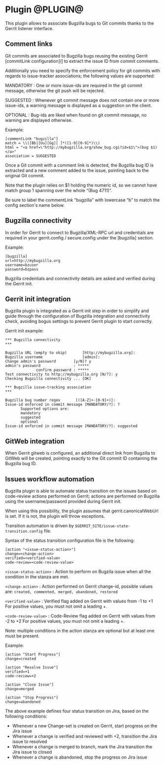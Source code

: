 Plugin @PLUGIN@
===============

This plugin allows to associate Bugzilla bugs to Git commits thanks to
the Gerrit listener interface.

Comment links
----------------

Git commits are associated to Bugzilla bugs reusing the existing Gerrit
[commitLink configuration]i[1] to extract the issue ID from commit comments.

[1]: ../../../Documentation/config-gerrit.html#_a_id_commentlink_a_section_commentlink

Additionally you need to specify the enforcement policy for git commits
with regards to issue-tracker associations; the following values are supported:

MANDATORY
:	 One or more issue-ids are required in the git commit message, otherwise
	 the git push will be rejected.

SUGGESTED
:	 Whenever git commit message does not contain one or more issue-ids,
	 a warning message is displayed as a suggestion on the client.

OPTIONAL
:	 Bug-ids are liked when found on git commit message, no warning are
	 displayed otherwise.

Example:

    [commentLink "bugzilla"]
    match = \\([Bb][Uu][Gg][ ]*([1-9][0-9]*)\\)
    html = "<a href=\"http://mybugzilla.org/show_bug.cgi?id=$1\">(bug $1)</a>"
    association = SUGGESTED

Once a Git commit with a comment link is detected, the Bugzilla bug ID
is extracted and a new comment added to the issue, pointing back to
the original Git commit.

Note that the plugin relies on $1 holding the numeric id, so we cannot
have match group 1 spanning over the whole “(Bug 4711)”.

Be sure to label the commentLink “bugzilla” with lowercase “b” to
match the config section's name below.

Bugzilla connectivity
---------------------

In order for Gerrit to connect to Bugzilla/XML-RPC url and credentials
are required in your gerrit.config / secure.config under the [bugzilla] section.

Example:

    [bugzilla]
    url=http://mybugzilla.org
    username=bzuser
    password=bzpass

Bugzilla credentials and connectivity details are asked and verified during the Gerrit init.

Gerrit init integration
-----------------------

Bugzilla plugin is integrated as a Gerrit init step in order to simplify and guide
through the configuration of Bugzilla integration and connectivity check, avoiding
bogus settings to prevent Gerrit plugin to start correctly.

Gerrit init example:

    *** Bugzilla connectivity
    ***

    Bugzilla URL (empty to skip)       [http://mybugzilla.org]:
    Bugzilla username                  [admin]:
    Change admin's password        [y/N]? y
    admin's password               : *****
                  confirm password : *****
    Test connectivity to http://mybugzilla.org [N/?]: y
    Checking Bugzilla connectivity ... [OK]

    *** Bugzilla issue-tracking association
    ***

    Bugzilla bug number regex       [([A-Z]+-[0-9]+)]:
    Issue-id enforced in commit message [MANDATORY/?]: ?
           Supported options are:
           mandatory
           suggested
           optional
    Issue-id enforced in commit message [MANDATORY/?]: suggested

GitWeb integration
----------------

When Gerrit gitweb is configured, an additional direct link from Bugzilla to GitWeb
will be created, pointing exactly to the Git commit ID containing the Bugzilla bug ID.

Issues workflow automation
--------------------------

Bugzilla plugin is able to automate status transition on the issues based on
code-review actions performed on Gerrit; actions are performed on Bugzilla using
the username/password provided during Gerrit init.

When using this possibility, the plugin assumes that gerrit.canonicalWebUrl is set.
If it is not, the plugin will throw exceptions.

Transition automation is driven by `$GERRIT_SITE/issue-state-transition.config` file.

Syntax of the status transition configuration file is the following:

    [action "<issue-status-action>"]
    change=<change-action>
    verified=<verified-value>
    code-review=<code-review-value>

`<issue-status-action>`
:	Action to perform on Bugzila issue when all the condition in the stanza are met.

`<change-action>`
:	Action performed on Gerrit change-id, possible values are:
	`created, commented, merged, abandoned, restored`

`<verified-value>`
:	Verified flag added on Gerrit with values from -1 to +1
	For positive values, you must not omit a leading +.

`<code-review-value>`
:	Code-Review flag added on Gerrit with values from -2 to +2
	For positive values, you must not omit a leading +.

Note: multiple conditions in the action stanza are optional but at least one must be present.

Example:

    [action "Start Progress"]
    change=created

    [action "Resolve Issue"]
    verified=+1
    code-review=+2

    [action "Close Issue"]
    change=merged

    [action "Stop Progress"]
    change=abandoned

The above example defines four status transition on Jira, based on the following conditions:

* Whenever a new Change-set is created on Gerrit, start progress on the Jira issue
* Whenever a change is verified and reviewed with +2, transition the Jira issue to resolved
* Whenever a change is merged to branch, mark the Jira transition the Jira issue to closed
* Whenever a change is abandoned, stop the progress on Jira issue